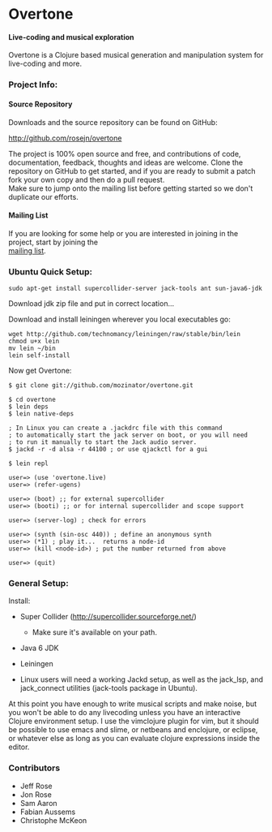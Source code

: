   Overtone
==============

#### Live-coding and musical exploration

Overtone is a Clojure based musical generation and manipulation system for live-coding and more.

### Project Info:

#### Source Repository
Downloads and the source repository can be found on GitHub:

  http://github.com/rosejn/overtone

The project is 100% open source and free, and contributions of code,
documentation, feedback, thoughts and ideas are welcome.  Clone the repository on GitHub to get
started, and if you are ready to submit a patch fork your own copy and then do a pull request.  
Make sure to jump onto the mailing list before getting started so we don't duplicate our efforts.

#### Mailing List

If you are looking for some help or you are interested in joining in the
project, start by joining the  
<a href="http://groups.google.com/group/overtone">mailing list</a>.

### Ubuntu Quick Setup:

    sudo apt-get install supercollider-server jack-tools ant sun-java6-jdk

Download jdk zip file and put in correct location...

Download and install leiningen wherever you local executables go:

    wget http://github.com/technomancy/leiningen/raw/stable/bin/lein 
    chmod u+x lein
    mv lein ~/bin  
    lein self-install

Now get Overtone:

    $ git clone git://github.com/mozinator/overtone.git

    $ cd overtone
    $ lein deps      
    $ lein native-deps

    ; In Linux you can create a .jackdrc file with this command 
    ; to automatically start the jack server on boot, or you will need
    ; to run it manually to start the Jack audio server.
    $ jackd -r -d alsa -r 44100 ; or use qjackctl for a gui

    $ lein repl

    user=> (use 'overtone.live)
    user=> (refer-ugens)

    user=> (boot) ;; for external supercollider
    user=> (booti) ;; or for internal supercollider and scope support

    user=> (server-log) ; check for errors

    user=> (synth (sin-osc 440)) ; define an anonymous synth
    user=> (*1) ; play it...  returns a node-id
    user=> (kill <node-id>) ; put the number returned from above

    user=> (quit)

### General Setup:

Install:

* Super Collider (http://supercollider.sourceforge.net/)
  - Make sure it's available on your path.

* Java 6 JDK

* Leiningen

* Linux users will need a working Jackd setup, as well as the jack\_lsp, and
jack\_connect utilities (jack-tools package in Ubuntu).

At this point you have enough to write musical scripts and make noise, but you
won't be able to do any livecoding unless you have an interactive Clojure
environment setup.  I use the vimclojure plugin for vim, but it should be
possible to use emacs and slime, or netbeans and enclojure, or eclipse, or
whatever else as long as you can evaluate clojure expressions inside the
editor.

### Contributors

* Jeff Rose
* Jon Rose
* Sam Aaron
* Fabian Aussems
* Christophe McKeon 
